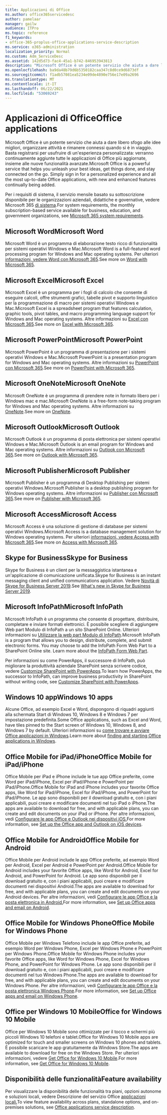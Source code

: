 ```yaml
---
title: Applicazioni di Office
ms.author: office365servicedesc
author: pamelaar
manager: gailw
audience: ITPro
ms.topic: reference
f1_keywords:
- office-365-proplus-office-applications-service-description
ms.service: o365-administration
localization_priority: Normal
ms.custom: Adm_ServiceDesc
ms.assetid: 142d5d73-fac4-45a1-b742-846953943813
description: "Microsoft Office è un potente servizio che aiuta a dare libero sfogo alle idee migliori, organizzare attività e rimanere connessi quando si è in viaggio. Basta registrarsi per usufruire di un'esperienza personalizzata: verranno continuamente aggiunte tutte le applicazioni di Office più aggiornate, insieme alle nuove funzionalità avanzate."
ms.openlocfilehash: ba9da48b79d6b5350182caa347c8d0ce9d6873df
ms.sourcegitcommit: f1adb57081ea5234e09de4890e756e17e09a2696
ms.translationtype: MT
ms.contentlocale: it-IT
ms.lasthandoff: 06/22/2021
ms.locfileid: "53069243"
---
```

# <a name="office-applications"></a><span data-ttu-id="3ba76-104">Applicazioni di Office</span><span class="sxs-lookup"><span data-stu-id="3ba76-104">Office applications</span></span>

<span data-ttu-id="3ba76-p102">Microsoft Office è un potente servizio che aiuta a dare libero sfogo alle idee migliori, organizzare attività e rimanere connessi quando si è in viaggio. Basta registrarsi per usufruire di un'esperienza personalizzata: verranno continuamente aggiunte tutte le applicazioni di Office più aggiornate, insieme alle nuove funzionalità avanzate.</span><span class="sxs-lookup"><span data-stu-id="3ba76-p102">Microsoft Office is a powerful service that helps you unleash your best ideas, get things done, and stay connected on the go. Simply sign in for a personalized experience and all the most up-to-date Office applications, with new and enhanced features continually being added.</span></span>
  
<span data-ttu-id="3ba76-107">Per i requisiti di sistema, il servizio mensile basato su sottoscrizione disponibile per le organizzazioni aziendali, didattiche e governative, vedere Microsoft 365 [di sistema](https://products.office.com/office-system-requirements/#Office365forBEG).</span><span class="sxs-lookup"><span data-stu-id="3ba76-107">For system requirements, the monthly subscription-based service available for business, education, and government organizations, see [Microsoft 365 system requirements](https://products.office.com/office-system-requirements/#Office365forBEG).</span></span>
  
## <a name="microsoft-word"></a><span data-ttu-id="3ba76-108">Microsoft Word</span><span class="sxs-lookup"><span data-stu-id="3ba76-108">Microsoft Word</span></span>

<span data-ttu-id="3ba76-109">Microsoft Word è un programma di elaborazione testo ricco di funzionalità per sistemi operativi Windows e Mac.</span><span class="sxs-lookup"><span data-stu-id="3ba76-109">Microsoft Word is a full-featured word processing program for Windows and Mac operating systems.</span></span> <span data-ttu-id="3ba76-110">Per ulteriori [informazioni, vedere Word con Microsoft 365](https://www.microsoft.com/microsoft-365/word).</span><span class="sxs-lookup"><span data-stu-id="3ba76-110">See more on [Word with Microsoft 365](https://www.microsoft.com/microsoft-365/word).</span></span>

## <a name="microsoft-excel"></a><span data-ttu-id="3ba76-111">Microsoft Excel</span><span class="sxs-lookup"><span data-stu-id="3ba76-111">Microsoft Excel</span></span>

<span data-ttu-id="3ba76-112">Microsoft Excel è un programma per i fogli di calcolo che consente di eseguire calcoli, offre strumenti grafici, tabelle pivot e supporto linguistico per la programmazione di macro per sistemi operativi Windows e Mac.</span><span class="sxs-lookup"><span data-stu-id="3ba76-112">Microsoft Excel is a spreadsheet program that features calculation, graphic tools, pivot tables, and macro programming language support for Windows and Mac operating systems.</span></span> <span data-ttu-id="3ba76-113">Altre informazioni su [Excel con Microsoft 365](https://www.microsoft.com/microsoft-365/excel).</span><span class="sxs-lookup"><span data-stu-id="3ba76-113">See more on [Excel with Microsoft 365](https://www.microsoft.com/microsoft-365/excel).</span></span>
  
## <a name="microsoft-powerpoint"></a><span data-ttu-id="3ba76-114">Microsoft PowerPoint</span><span class="sxs-lookup"><span data-stu-id="3ba76-114">Microsoft PowerPoint</span></span>

<span data-ttu-id="3ba76-115">Microsoft PowerPoint è un programma di presentazione per i sistemi operativi Windows e Mac.</span><span class="sxs-lookup"><span data-stu-id="3ba76-115">Microsoft PowerPoint is a presentation program for Windows and Mac operating systems.</span></span> <span data-ttu-id="3ba76-116">Altre informazioni su [PowerPoint con Microsoft 365](https://www.microsoft.com/microsoft-365/powerpoint).</span><span class="sxs-lookup"><span data-stu-id="3ba76-116">See more on [PowerPoint with Microsoft 365](https://www.microsoft.com/microsoft-365/powerpoint).</span></span>

## <a name="microsoft-onenote"></a><span data-ttu-id="3ba76-117">Microsoft OneNote</span><span class="sxs-lookup"><span data-stu-id="3ba76-117">Microsoft OneNote</span></span>

<span data-ttu-id="3ba76-118">Microsoft OneNote è un programma di prendere note in formato libero per i Windows mac e mac.</span><span class="sxs-lookup"><span data-stu-id="3ba76-118">Microsoft OneNote is a free-form note-taking program for Windows and Mac operating systems.</span></span> <span data-ttu-id="3ba76-119">Altre informazioni su [OneNote](https://www.microsoft.com/microsoft-365/onenote/digital-note-taking-app).</span><span class="sxs-lookup"><span data-stu-id="3ba76-119">See more on [OneNote](https://www.microsoft.com/microsoft-365/onenote/digital-note-taking-app).</span></span>
  
## <a name="microsoft-outlook"></a><span data-ttu-id="3ba76-120">Microsoft Outlook</span><span class="sxs-lookup"><span data-stu-id="3ba76-120">Microsoft Outlook</span></span>

<span data-ttu-id="3ba76-121">Microsoft Outlook è un programma di posta elettronica per sistemi operativi Windows e Mac.</span><span class="sxs-lookup"><span data-stu-id="3ba76-121">Microsoft Outlook is an email program for Windows and Mac operating systems.</span></span> <span data-ttu-id="3ba76-122">Altre informazioni su [Outlook con Microsoft 365](https://www.microsoft.com/microsoft-365/outlook/outlook-personal-email-plans).</span><span class="sxs-lookup"><span data-stu-id="3ba76-122">See more on [Outlook with Microsoft 365](https://www.microsoft.com/microsoft-365/outlook/outlook-personal-email-plans).</span></span>
  
## <a name="microsoft-publisher"></a><span data-ttu-id="3ba76-123">Microsoft Publisher</span><span class="sxs-lookup"><span data-stu-id="3ba76-123">Microsoft Publisher</span></span>

<span data-ttu-id="3ba76-124">Microsoft Publisher è un programma di Desktop Publishing per sistemi operativi Windows.</span><span class="sxs-lookup"><span data-stu-id="3ba76-124">Microsoft Publisher is a desktop publishing program for Windows operating systems.</span></span> <span data-ttu-id="3ba76-125">Altre informazioni su [Publisher con Microsoft 365](https://www.microsoft.com/microsoft-365/publisher).</span><span class="sxs-lookup"><span data-stu-id="3ba76-125">See more on [Publisher with Microsoft 365](https://www.microsoft.com/microsoft-365/publisher).</span></span>
  
## <a name="microsoft-access"></a><span data-ttu-id="3ba76-126">Microsoft Access</span><span class="sxs-lookup"><span data-stu-id="3ba76-126">Microsoft Access</span></span>

<span data-ttu-id="3ba76-127">Microsoft Access è una soluzione di gestione di database per sistemi operativi Windows.</span><span class="sxs-lookup"><span data-stu-id="3ba76-127">Microsoft Access is a database management solution for Windows operating systems.</span></span> <span data-ttu-id="3ba76-128">Per ulteriori [informazioni, vedere Access with Microsoft 365](https://www.microsoft.com/microsoft-365/access).</span><span class="sxs-lookup"><span data-stu-id="3ba76-128">See more on [Access with Microsoft 365](https://www.microsoft.com/microsoft-365/access).</span></span>
  
## <a name="skype-for-business"></a><span data-ttu-id="3ba76-129">Skype for Business</span><span class="sxs-lookup"><span data-stu-id="3ba76-129">Skype for Business</span></span>

<span data-ttu-id="3ba76-130">Skype for Business è un client per la messaggistica istantanea e un'applicazione di comunicazione unificata.</span><span class="sxs-lookup"><span data-stu-id="3ba76-130">Skype for Business is an instant messaging client and unified communications application.</span></span> <span data-ttu-id="3ba76-131">Vedere [Novità di Skype for Business Server 2019](/skypeforbusiness/whats-new).</span><span class="sxs-lookup"><span data-stu-id="3ba76-131">See [What's new in Skype for Business Server 2019](/skypeforbusiness/whats-new).</span></span>
  
## <a name="microsoft-infopath"></a><span data-ttu-id="3ba76-132">Microsoft InfoPath</span><span class="sxs-lookup"><span data-stu-id="3ba76-132">Microsoft InfoPath</span></span>

<span data-ttu-id="3ba76-p111">Microsoft InfoPath è un programma che consente di progettare, distribuire, completare e inviare formati elettronici. È possibile scegliere di aggiungere Web part Modulo di InfoPath a un sito SharePoint Online. Ulteriori informazioni su [Utilizzare la web part Modulo di InfoPath](https://go.microsoft.com/fwlink/p/?LinkId=271687).</span><span class="sxs-lookup"><span data-stu-id="3ba76-p111">Microsoft InfoPath is a program that allows you to design, distribute, complete, and submit electronic forms. You may choose to add the InfoPath Form Web Part to a SharePoint Online site. Learn more about the [InfoPath Form Web Part](https://go.microsoft.com/fwlink/p/?LinkId=271687).</span></span>

<span data-ttu-id="3ba76-136">Per informazioni su come PowerApps, il successore di InfoPath, può migliorare la produttività aziendale SharePoint senza scrivere codice, vedere [Customize SharePoint with PowerApps](https://powerapps.microsoft.com/infopath/).</span><span class="sxs-lookup"><span data-stu-id="3ba76-136">To learn how PowerApps, the successor to InfoPath, can improve business productivity in SharePoint without writing code, see [Customize SharePoint with PowerApps](https://powerapps.microsoft.com/infopath/).</span></span>
  
## <a name="windows-10-apps"></a><span data-ttu-id="3ba76-137">Windows 10 app</span><span class="sxs-lookup"><span data-stu-id="3ba76-137">Windows 10 apps</span></span>

<span data-ttu-id="3ba76-138">Alcune Office, ad esempio Excel e Word, dispongono di riquadri aggiunti alla schermata Start di Windows 10, Windows 8 e Windows 7 per impostazione predefinita.</span><span class="sxs-lookup"><span data-stu-id="3ba76-138">Some Office applications, such as Excel and Word, have tiles pinned to the Start screen of Windows 10, Windows 8, and Windows 7 by default.</span></span> <span data-ttu-id="3ba76-139">Ulteriori informazioni su [come trovare e avviare Office applicazioni in Windows](https://support.microsoft.com/office/907ce545-6ae8-459b-8d9d-de6764a635d6).</span><span class="sxs-lookup"><span data-stu-id="3ba76-139">Learn more about [finding and starting Office applications in Windows](https://support.microsoft.com/office/907ce545-6ae8-459b-8d9d-de6764a635d6).</span></span>
  
## <a name="office-mobile-for-ipadiphone"></a><span data-ttu-id="3ba76-140">Office Mobile for iPad/iPhone</span><span class="sxs-lookup"><span data-stu-id="3ba76-140">Office Mobile for iPad/iPhone</span></span>

<span data-ttu-id="3ba76-141">Office Mobile per iPad e iPhone include le tue app Office preferite, come Word per iPad/iPhone, Excel per iPad/iPhone e PowerPoint per iPad/iPhone.</span><span class="sxs-lookup"><span data-stu-id="3ba76-141">Office Mobile for iPad and iPhone includes your favorite Office apps, like Word for iPad/iPhone, Excel for iPad/iPhone, and PowerPoint for iPad/iPhone.</span></span> <span data-ttu-id="3ba76-142">Le app sono disponibili per il download gratuito e, con i piani applicabili, puoi creare e modificare documenti nel tuo iPad o iPhone.</span><span class="sxs-lookup"><span data-stu-id="3ba76-142">The apps are available to download for free, and with applicable plans, you can create and edit documents on your iPad or iPhone.</span></span> <span data-ttu-id="3ba76-143">Per altre informazioni, vedi [Configurare le app Office e Outlook nei dispositivi iOS.](https://support.microsoft.com/office/0402b37e-49c4-4419-a030-f34c2013041f)</span><span class="sxs-lookup"><span data-stu-id="3ba76-143">For more information, see [Set up the Office app and Outlook on iOS devices](https://support.microsoft.com/office/0402b37e-49c4-4419-a030-f34c2013041f).</span></span>

## <a name="office-mobile-for-android"></a><span data-ttu-id="3ba76-144">Office Mobile for Android</span><span class="sxs-lookup"><span data-stu-id="3ba76-144">Office Mobile for Android</span></span>

<span data-ttu-id="3ba76-145">Office Mobile per Android include le app Office preferite, ad esempio Word per Android, Excel per Android e PowerPoint per Android.</span><span class="sxs-lookup"><span data-stu-id="3ba76-145">Office Mobile for Android includes your favorite Office apps, like Word for Android, Excel for Android, and PowerPoint for Android.</span></span> <span data-ttu-id="3ba76-146">Le app sono disponibili per il download gratuito e, con i piani applicabili, puoi creare e modificare documenti nei dispositivi Android.</span><span class="sxs-lookup"><span data-stu-id="3ba76-146">The apps are available to download for free, and with applicable plans, you can create and edit documents on your Android devices.</span></span> <span data-ttu-id="3ba76-147">Per altre informazioni, vedi [Configurare le app Office e la posta elettronica in Android.](https://support.office.com/article/6ef2ebf2-fc2d-474a-be4a-5a801365c87f)</span><span class="sxs-lookup"><span data-stu-id="3ba76-147">For more information, see [Set up Office apps and email on Android](https://support.office.com/article/6ef2ebf2-fc2d-474a-be4a-5a801365c87f).</span></span>

## <a name="office-mobile-for-windows-phone"></a><span data-ttu-id="3ba76-148">Office Mobile for Windows Phone</span><span class="sxs-lookup"><span data-stu-id="3ba76-148">Office Mobile for Windows Phone</span></span>

<span data-ttu-id="3ba76-149">Office Mobile per Windows Telefono include le app Office preferite, ad esempio Word per Windows Phone, Excel per Windows Phone e PowerPoint per Windows Phone.</span><span class="sxs-lookup"><span data-stu-id="3ba76-149">Office Mobile for Windows Phone includes your favorite Office apps, like Word for Windows Phone, Excel for Windows Phone, and PowerPoint for Windows Phone.</span></span> <span data-ttu-id="3ba76-150">Le app sono disponibili per il download gratuito e, con i piani applicabili, puoi creare e modificare documenti nel tuo Windows Phone.</span><span class="sxs-lookup"><span data-stu-id="3ba76-150">The apps are available to download for free, and with applicable plans, you can create and edit documents on your Windows Phone.</span></span> <span data-ttu-id="3ba76-151">Per altre informazioni, vedi [Configurare le app Office e la posta elettronica Windows Phone](https://support.office.com/article/9bccc8b8-a321-4d0d-a45e-6e06a3438e43).</span><span class="sxs-lookup"><span data-stu-id="3ba76-151">For more information, see [Set up Office apps and email on Windows Phone](https://support.office.com/article/9bccc8b8-a321-4d0d-a45e-6e06a3438e43).</span></span>

## <a name="office-for-windows-10-mobile"></a><span data-ttu-id="3ba76-152">Office per Windows 10 Mobile</span><span class="sxs-lookup"><span data-stu-id="3ba76-152">Office for Windows 10 Mobile</span></span>

<span data-ttu-id="3ba76-153">Office per Windows 10 Mobile sono ottimizzate per il tocco e schermi più piccoli Windows 10 telefoni e tablet.</span><span class="sxs-lookup"><span data-stu-id="3ba76-153">Office for Windows 10 Mobile apps are optimized for touch and smaller screens on Windows 10 phones and tablets.</span></span> <span data-ttu-id="3ba76-154">È possibile scaricare le app gratuitamente da Windows Store.</span><span class="sxs-lookup"><span data-stu-id="3ba76-154">The apps are available to download for free on the Windows Store.</span></span> <span data-ttu-id="3ba76-155">Per ulteriori informazioni, vedere [Get Office for Windows 10 Mobile](https://products.office.com/mobile/office-mobile-apps-for-windows).</span><span class="sxs-lookup"><span data-stu-id="3ba76-155">For more information, see [Get Office for Windows 10 Mobile](https://products.office.com/mobile/office-mobile-apps-for-windows).</span></span>
  
## <a name="feature-availability"></a><span data-ttu-id="3ba76-156">Disponibilità delle funzionalità</span><span class="sxs-lookup"><span data-stu-id="3ba76-156">Feature availability</span></span>

<span data-ttu-id="3ba76-157">Per visualizzare la disponibilità delle funzionalità tra piani, opzioni autonome e soluzioni locali, vedere Descrizione del servizio Office [applicazioni locali.](office-applications-service-description.md)</span><span class="sxs-lookup"><span data-stu-id="3ba76-157">To view feature availability across plans, standalone options, and on-premises solutions, see [Office applications service description](office-applications-service-description.md).</span></span>
